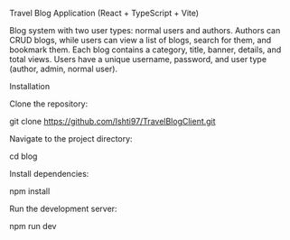 Travel Blog Application
(React + TypeScript + Vite)

Blog system with two user types: normal users and authors. Authors can CRUD blogs, while users can view a list of blogs, search for them, and bookmark them. Each blog contains a category, title, banner, details, and total views. Users have a unique username, password, and user type (author, admin, normal user).

Installation

Clone the repository:

git clone https://github.com/Ishti97/TravelBlogClient.git

Navigate to the project directory:

cd blog

Install dependencies:

npm install

Run the development server:

npm run dev
